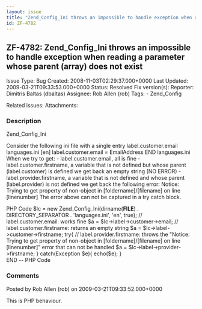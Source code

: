 ```yaml
---
layout: issue
title: "Zend_Config_Ini throws an impossible to handle exception when reading a parameter whose parent (array) does not exist"
id: ZF-4782
---
```


ZF-4782: Zend\_Config\_Ini throws an impossible to handle exception when reading a parameter whose parent (array) does not exist
--------------------------------------------------------------------------------------------------------------------------------

 Issue Type: Bug Created: 2008-11-03T02:29:37.000+0000 Last Updated: 2009-03-21T09:33:53.000+0000 Status: Resolved Fix version(s): 
 Reporter:  Dimitris Baltas (dbaltas)  Assignee:  Rob Allen (rob)  Tags: - Zend\_Config
 
 Related issues: 
 Attachments: 
### Description

Zend\_Config\_Ini

Consider the following ini file with a single entry label.customer.email languages.ini [en] label.customer.email = EmailAddress END languages.ini When we try to get: - label.customer.email, all is fine - label.customer.firstname, a variable that is not defined but whose parent (label.customer) is defined we get back an empty string (NO ERROR) - label.provider.firstname, a variable that is not defined and whose parent (label.provider) is not defined we get back the following error: Notice: Trying to get property of non-object in [foldername]/[filename] on line [linenumber] The error above can not be captured in a try catch block.

PHP Code $lc = new Zend\_Config\_Ini(dirname(**FILE**) . DIRECTORY\_SEPARATOR . 'languages.ini', 'en', true); // label.customer.email: works fine $a = $lc->label->customer->email; // label.customer.firstname: returns an empty string $a = $lc->label->customer->firstname; try{ // label.provider.firstname: throws the "Notice: Trying to get property of non-object in [foldername]/[filename] on line [linenumber]" error that can not be handled $a = $lc->label->provider->firstname; } catch(Exception $e){ echo($e); }  
 END -- PHP Code

 

 

### Comments

Posted by Rob Allen (rob) on 2009-03-21T09:33:52.000+0000

This is PHP behaviour.

 

 